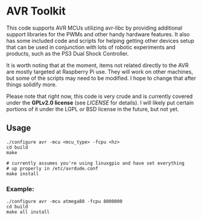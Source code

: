 AVR Toolkit
===========

This code supports AVR MCUs utilizing avr-libc by providing additional support
libraries for the PWMs and other handy hardware features.  It also has some
included code and scripts for helping getting other devices setup that can
be used in conjunction with lots of robotic experiments and products,
such as the PS3 Dual Shock Controller.

It is worth noting that at the moment, items not related directly to the AVR
are mostly targeted at Raspberry Pi use.  They will work on other machines,
but some of the scripts may need to be modified.  I hope to change that after
things solidify more.

Please note that right now, this code is very crude and is currently covered
under the **GPLv2.0 license** (see *LICENSE* for details).  I will likely put
certain portions of it under the LGPL or BSD license in the future, but not yet.

Usage
-----
    ./configure avr -mcu <mcu_type> -fcpu <hz>
    cd build
    make

    # currently assumes you're using linuxgpio and have set everything
    # up properly in /etc/avrdude.conf
    make install

### Example:

    ./configure avr -mcu atmega88 -fcpu 8000000
    cd build
    make all install

